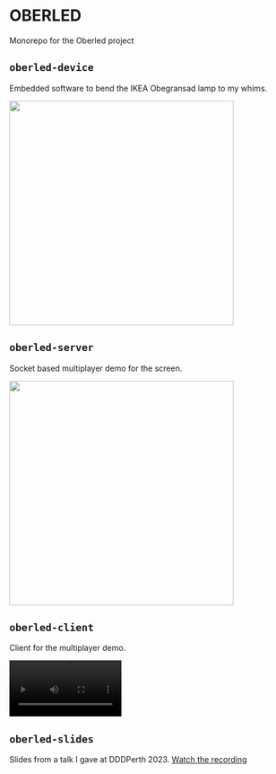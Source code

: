 # OBERLED
Monorepo for the Oberled project

## `oberled-device`
Embedded software to bend the IKEA Obegransad lamp to my whims.

<img src="https://github.com/Drewbi/oberled/assets/38243574/1ec10ec3-3841-4021-a65f-405cf3b33170" width="400" />

## `oberled-server`
Socket based multiplayer demo for the screen.

<img src="https://github.com/Drewbi/oberled/assets/38243574/67579838-2d20-43f8-905e-8349bc8727af" width="400" />

## `oberled-client`
Client for the multiplayer demo.

<video src="https://github.com/Drewbi/oberled/assets/38243574/4c08d10e-b720-42fc-a556-fc61b57f9e7b" width="200"></video>
  
## `oberled-slides`
Slides from a talk I gave at DDDPerth 2023.
[Watch the recording](https://www.youtube.com/watch?v=_NyyA4Z0wSE)
